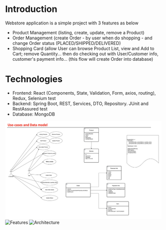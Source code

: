 # Introduction
Webstore application is a simple project with 3 features as below
- Product Management (listing, create, update, remove a Product)
- Order Management (create Order - by user when do shopping - and change Order status (PLACED/SHIPPED/DELIVERED)
- Shopping Card (allow User can browse Product List, view and Add to Cart; remove Quantity... then do checking out with User/Customer info, customer's payment info... (this flow will create Order into database)

# Technologies
- Frontend: React (Components, State, Validation, Form, axios, routing), Redux, Selenium test
- Backend: Spring Boot, REST, Services, DTO, Repository. JUnit and RestAssured test
- Database: MongoDB

[![UseCases](https://github.com/vantypham/shopping-cart-with-springboot-mongodb-reactjs/blob/main/Docs/1_UseCases.png)]()
![Features](https://github.com/vantypham/shopping-cart-with-springboot-mongodb-reactjs/assets/144931805/9373aadc-514f-4805-ae2c-fedf9042c909)
![Architecture](https://github.com/vantypham/shopping-cart-with-springboot-mongodb-reactjs/assets/144931805/a465d7d4-90a3-47cb-852b-4f2390044ee5)
